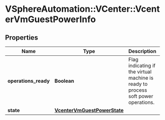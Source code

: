 # VSphereAutomation::VCenter::VcenterVmGuestPowerInfo

## Properties
Name | Type | Description | Notes
------------ | ------------- | ------------- | -------------
**operations_ready** | **Boolean** | Flag indicating if the virtual machine is ready to process soft power operations. | 
**state** | [**VcenterVmGuestPowerState**](VcenterVmGuestPowerState.md) |  | 


